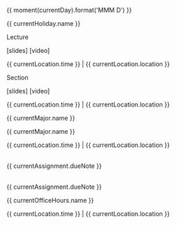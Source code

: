 <!--
<div class="alert alert-danger">
This page is still being migrated and developed. All content remains subject to change.
</div>
-->

<html>
  <div class="calendar">
    <div class="week" *ngFor="let currentWeek of datesOfInstructionByWeek()">
      <div class="day" *ngFor="let currentDay of datesOfWeekdaysForWeek(currentWeek)">
        <p>{{ moment(currentDay).format('MMM D') }}</p>
        <!-- 
          -- Holiday
          -->        
        <div *ngFor="let currentHoliday of getHolidaysForDay(currentDay)">
          <div class="holiday">
            <p>{{ currentHoliday.name }}</p>
          </div>
        </div>
        <!--  
          -- Lecture
          --
            <div class="item lecture">
              <br>
              {% if currentlecture.slides != nil %}
                [<a href="{{ site.baseurl }}/{{ currentlecture.slides }}">slides</a>]
              {% endif %}
              {% if currentlecture.panopto != nil %}
                [<a href="{{ currentlecture.panopto }}">video</a>]
              {% endif %}
              {% if currentlecture.slides != nil or currentlecture.video != nil %}
                <br>
              {% endif %}
              <small>
                {% for currentlocationitem in site.data.calendar.locations[currentlocation] %}
                    {{ currentlocationitem.time }} |
                    {{ currentlocationitem.location }}<br>
                {% endfor %}
              </small>
            </div>
          -->
        <div *ngFor="let currentLecture of getLecturesForDay(currentDay)">
          <div class="lecture">
            <!-- Name or placeholder 'Lecture' -->
            <p *ngIf="currentLecture.name" [innerHTML]="currentLecture.name"></p>
            <p *ngIf="!(currentLecture.name)">Lecture</p>
            <div *ngIf="currentLecture.slides || currentLecture.panopto" class="links">
                <span *ngIf="currentLecture.slides" class="slides">
                  [<app-generated-link linkHREF="{{ currentLecture.slides }}">slides</app-generated-link>]
                </span>
                <span *ngIf="currentLecture.panopto" class="video">
                  [<app-generated-link linkHREF="{{ currentLecture.panopto }}">video</app-generated-link>]
                </span>
            </div>
            <div *ngIf="currentLecture.location" class="location">
              <div *ngFor="let currentLocation of currentLecture.location">
                <p>{{ currentLocation.time }} | {{ currentLocation.location }}</p>
              </div>
            </div>            
          </div>
        </div>
        <!-- 
          -- Section
          -->
        <div *ngFor="let currentSection of getSectionsForDay(currentDay)">
          <div class="section">
            <!-- Name or placeholder 'Section' -->
            <p *ngIf="currentSection.name" [innerHTML]="currentSection.name"></p>
            <p *ngIf="!(currentSection.name)">Section</p>
            <div *ngIf="currentSection.slides || currentSection.panopto" class="links">
                <span *ngIf="currentSection.slides" class="slides">
                  [<app-generated-link linkHREF="{{ currentSection.slides }}">slides</app-generated-link>]
                </span>
                <span *ngIf="currentSection.panopto" class="video">
                  [<app-generated-link linkHREF="{{ currentSection.panopto }}">video</app-generated-link>]
                </span>
            </div>
            <div *ngIf="currentSection.location" class="location">
              <div *ngFor="let currentLocation of currentSection.location">
                <p>{{ currentLocation.time }} | {{ currentLocation.location }}</p>
              </div>
            </div>            
          </div>
        </div>
        <!--
          -- Major
          --
            {% assign currentlocation = currentmajor.location %}
            <div class="item major">
              {% if currentmajor.link != nil %}<a href="{{ site.baseurl }}/{{ currentmajor.link }}">{% endif %}
                {{ currentmajor.name }}<br>
                {% if currentmajor.link != nil %}</a>{% endif %}
              <small>
                {% for currentlocationitem in site.data.calendar.locations[currentlocation] %}
                    {{ currentlocationitem.time }} |
                    {{ currentlocationitem.location }}<br>
                {% endfor %}
              </small>
            </div>
          -->
        <div *ngFor="let currentMajor of getMajorsForDay(currentDay)">
          <div class="major">
            <!-- If the link exists, apply that -->
            <p *ngIf="currentMajor.link">
              <app-generated-link linkHREF="{{ currentMajor.link }}">{{ currentMajor.name }}</app-generated-link>
            </p>
            <!-- Otherwise, identical content but without the link -->
            <p *ngIf="!(currentMajor.link)">
              {{ currentMajor.name }}
            </p>
            <!-- Location if specified -->
            <div *ngIf="currentMajor.location" class="location">
              <div *ngFor="let currentLocation of currentMajor.location">
                <p>{{ currentLocation.time }} | {{ currentLocation.location }}</p>
              </div>
            </div>            
          </div>
        </div>
        <!-- 
          -- Assignments
          --
            <div class="item assignment">
              <small>
                  {% if currentassignment.link != nil %}<a href="{{ site.baseurl }}/{{ currentassignment.link }}">{% endif %}
                  {{ currentassignment.name }}<br>
                  {% if currentassignment.duenote != nil %}{{ currentassignment.duenote }}{% endif %}
                  {% if currentassignment.link != nil %}</a>{% endif %}
              </small>
            </div>
          -->
        <div *ngFor="let currentAssignment of getAssignmentsForDay(currentDay)">
          <div class="assignment">
            <!-- If the link exists, apply that -->
            <p *ngIf="currentAssignment.link">
              <app-generated-link linkHREF="{{ currentAssignment.link }}">
                <span [innerHTML]="currentAssignment.name"></span>
                <ng-container *ngIf="currentAssignment.dueNote">
                  <br>{{ currentAssignment.dueNote }}
                </ng-container>
              </app-generated-link>
            </p>
            <!-- Otherwise, identical content but without the link -->
            <p *ngIf="!(currentAssignment.link)">
              <span [innerHTML]="currentAssignment.name"></span>
              <ng-container *ngIf="currentAssignment.dueNote">
                <br>{{ currentAssignment.dueNote }}
              </ng-container>
            </p>            
          </div>
        </div>
        <!-- 
          -- Office Hours
          -->
        <div *ngFor="let currentOfficeHours of getOfficeHoursForDay(currentDay)">
          <div class="officeHours">
            <p>{{ currentOfficeHours.name }}</p>
            <div *ngIf="currentOfficeHours.location" class="location">
              <div *ngFor="let currentLocation of currentOfficeHours.location">
                <p>{{ currentLocation.time }} | {{ currentLocation.location }}</p>
              </div>
            </div>            
          </div>
        </div>
        <!-- 
          -- Aways
          -->
        <div *ngFor="let currentAway of getAwaysForDay(currentDay)">
          <div class="away">
            <p [innerHTML]="currentAway.name"></p>
          </div>
        </div>
      </div>
    </div>
  </div>
</html>

